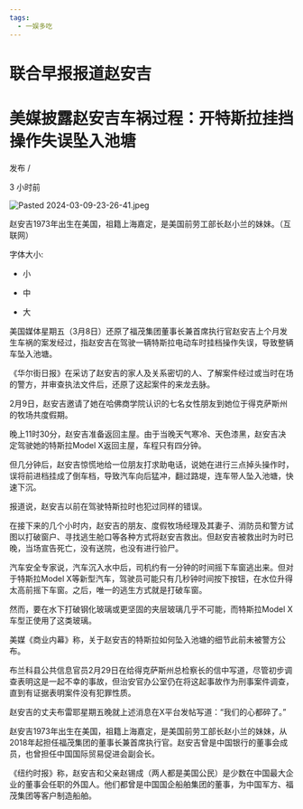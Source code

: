 ```yaml
---
tags:
  - 一娱多吃
---
```

# 联合早报报道赵安吉

# 美媒披露赵安吉车祸过程：开特斯拉挂挡操作失误坠入池塘

发布 /

3 小时前

![Pasted 2024-03-09-23-26-41.jpeg](./联合早报报道赵安吉-assets/Pasted%202024-03-09-23-26-41.jpeg)

赵安吉1973年出生在美国，祖籍上海嘉定，是美国前劳工部长赵小兰的妹妹。（互联网）

字体大小:

- 小

- 中

- 大

美国媒体星期五（3月8日）还原了福茂集团董事长兼首席执行官赵安吉上个月发生车祸的案发经过，指赵安吉在驾驶一辆特斯拉电动车时挂档操作失误，导致整辆车坠入池塘。

《华尔街日报》在采访了赵安吉的家人及关系密切的人、了解案件经过或当时在场的警方，并审查执法文件后，还原了这起案件的来龙去脉。

2月9日，赵安吉邀请了她在哈佛商学院认识的七名女性朋友到她位于得克萨斯州的牧场共度假期。

晚上11时30分，赵安吉准备返回主屋。由于当晚天气寒冷、天色漆黑，赵安吉决定驾驶她的特斯拉Model X返回主屋，车程只有四分钟。

但几分钟后，赵安吉惊慌地给一位朋友打求助电话，说她在进行三点掉头操作时，误将前进档挂成了倒车档，导致汽车向后猛冲，翻过路堤，连车带人坠入池塘，快速下沉。

报道说，赵安吉以前在驾驶特斯拉时也犯过同样的错误。

在接下来的几个小时内，赵安吉的朋友、度假牧场经理及其妻子、消防员和警方试图以打破窗户、寻找逃生舱口等各种方式将赵安吉救出。但赵安吉被救出时为时已晚，当场宣告死亡，没有送院，也没有进行验尸。

汽车安全专家说，汽车沉入水中后，司机约有一分钟的时间摇下车窗逃出来。但对于特斯拉Model X等新型汽车，驾驶员可能只有几秒钟时间按下按钮，在水位升得太高前摇下车窗。之后，唯一的逃生方式就是打破车窗。

然而，要在水下打破钢化玻璃或更坚固的夹层玻璃几乎不可能，而特斯拉Model X车型正使用了这类玻璃。

美媒《商业内幕》称，关于赵安吉的特斯拉如何坠入池塘的细节此前未被警方公布。

布兰科县公共信息官员2月29日在给得克萨斯州总检察长的信中写道，尽管初步调查表明这是一起不幸的事故，但治安官办公室仍在将这起事故作为刑事案件调查，直到有证据表明案件没有犯罪性质。

赵安吉的丈夫布雷耶星期五晚就上述消息在X平台发帖写道：“我们的心都碎了。”

赵安吉1973年出生在美国，祖籍上海嘉定，是美国前劳工部长赵小兰的妹妹，从2018年起担任福茂集团的董事长兼首席执行官。赵安吉曾是中国银行的董事会成员，也曾担任中国国际贸易促进会副会长。

《纽约时报》称，赵安吉和父亲赵锡成（两人都是美国公民）是少数在中国最大企业的董事会任职的外国人。他们都曾是中国国企船舶集团的董事，为中国军方、福茂集团等客户制造船舶。